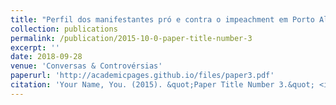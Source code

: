 ```yaml
---
title: "Perfil dos manifestantes pró e contra o impeachment em Porto Alegre e as TICs uma análise quantitativa"
collection: publications
permalink: /publication/2015-10-0-paper-title-number-3
excerpt: ''
date: 2018-09-28
venue: 'Conversas & Controvérsias'
paperurl: 'http://academicpages.github.io/files/paper3.pdf'
citation: 'Your Name, You. (2015). &quot;Paper Title Number 3.&quot; <i>Journal 1</i>. 1(3).'
---
```

